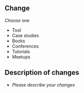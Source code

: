 ## Change
_Choose one_
- Tool
- Case studies
- Books
- Conferences
- Tutorials
- Meetups

## Description of changes

- _Please describe your changes_
